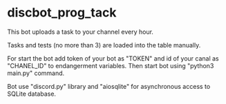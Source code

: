 # discbot_prog_tack

This bot uploads a task to your channel every hour.

Tasks and tests (no more than 3) are loaded into the table manually.

For start the bot add token of your bot as "TOKEN" and id of your canal as "CHANEL_ID" to endangerment variables. 
Then start bot using "python3 main.py" command.

Bot use "discord.py" library and "aiosqlite" for asynchronous access to SQLite database.

